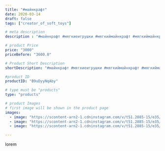 ```yaml
---
title: "#майнкрафт"
date: 2020-03-14
draft: false
tags: ["creator_of_soft_toys"]

# meta description
description : "#майнкрафт #мягкиеигрушки #мягкиймайнкрафт #мягкиймайнкрафт #мягкаяигрушка #мягкая #житель #мирныйжитель #жительмайнкрафт #хиробрин #медведь #мягкиймишка #мишка"

# product Price
price: "3000"
priceBefore: "3600.0"

# Product Short Description
shortDescription: "#майнкрафт #мягкиеигрушки #мягкиймайнкрафт #мягкиймайнкрафт #мягкаяигрушка #мягкая #житель #мирныйжитель #жительмайнкрафт #хиробрин #медведь #мягкиймишка #мишкамайнкрафт #mincraft"

#product ID
productID: "B9uDyyNqAby"

# type must be "products"
type: "products"

# product Images
# first image will be shown in the product page
images:
  - image: "https://scontent-arn2-1.cdninstagram.com/v/t51.2885-15/e35/90061310_563031724558034_1473430096638262706_n.jpg?_nc_ht=scontent-arn2-1.cdninstagram.com&_nc_cat=102&_nc_ohc=Wcd_KWFxQy8AX_T94lk&tp=1&oh=c1253c8fc27973d24967d7efb7e76eca&oe=60600CB0&ig_cache_key=MjI2NDc2NDMzODA1MzgwMzgxNA%3D%3D.2"
  - image: "https://scontent-arn2-1.cdninstagram.com/v/t51.2885-15/e35/89827541_809258566260591_5999390818043054799_n.jpg?_nc_ht=scontent-arn2-1.cdninstagram.com&_nc_cat=103&_nc_ohc=ZE4q-XOie5MAX8GBBqi&tp=1&oh=802f351e5e54a5da8b80989cb2ce2ba2&oe=605F73B5&ig_cache_key=MjI2NDc2NDMzODAyMDE0NDYwMA%3D%3D.2"
  - image: "https://scontent-arn2-1.cdninstagram.com/v/t51.2885-15/e35/89835113_510600076537874_8760645487658792446_n.jpg?_nc_ht=scontent-arn2-1.cdninstagram.com&_nc_cat=102&_nc_ohc=M0VTFgImTAwAX-RxPJm&tp=1&oh=6523b2e46d1767566d054a3f6b28c27b&oe=60612D6D&ig_cache_key=MjI2NDc2NDMzODAzNjgwNDkyOA%3D%3D.2"

---
```

lorem
